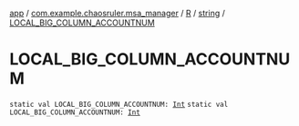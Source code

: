[app](../../../index.md) / [com.example.chaosruler.msa_manager](../../index.md) / [R](../index.md) / [string](index.md) / [LOCAL_BIG_COLUMN_ACCOUNTNUM](.)

# LOCAL_BIG_COLUMN_ACCOUNTNUM

`static val LOCAL_BIG_COLUMN_ACCOUNTNUM: `[`Int`](https://kotlinlang.org/api/latest/jvm/stdlib/kotlin/-int/index.html)
`static val LOCAL_BIG_COLUMN_ACCOUNTNUM: `[`Int`](https://kotlinlang.org/api/latest/jvm/stdlib/kotlin/-int/index.html)
